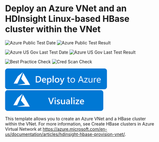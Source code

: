 # Deploy an Azure VNet and an HDInsight Linux-based HBase cluster within the VNet

![Azure Public Test Date](https://azurequickstartsservice.blob.core.windows.net/badges/101-hdinsight-hbase-linux-vnet/PublicLastTestDate.svg)
![Azure Public Test Result](https://azurequickstartsservice.blob.core.windows.net/badges/101-hdinsight-hbase-linux-vnet/PublicDeployment.svg)

![Azure US Gov Last Test Date](https://azurequickstartsservice.blob.core.windows.net/badges/101-hdinsight-hbase-linux-vnet/FairfaxLastTestDate.svg)
![Azure US Gov Last Test Result](https://azurequickstartsservice.blob.core.windows.net/badges/101-hdinsight-hbase-linux-vnet/FairfaxDeployment.svg)

![Best Practice Check](https://azurequickstartsservice.blob.core.windows.net/badges/101-hdinsight-hbase-linux-vnet/BestPracticeResult.svg)
![Cred Scan Check](https://azurequickstartsservice.blob.core.windows.net/badges/101-hdinsight-hbase-linux-vnet/CredScanResult.svg)

[![Deploy To Azure](https://raw.githubusercontent.com/Azure/azure-quickstart-templates/master/1-CONTRIBUTION-GUIDE/images/deploytoazure.svg?sanitize=true)]("https://portal.azure.com/#create/Microsoft.Template/uri/https%3A%2F%2Fraw.githubusercontent.com%2FAzure%2Fazure-quickstart-templates%2Fmaster%2F101-hdinsight-hbase-linux-vnet%2Fazuredeploy.json")  [![Visualize](https://raw.githubusercontent.com/Azure/azure-quickstart-templates/master/1-CONTRIBUTION-GUIDE/images/visualizebutton.svg?sanitize=true)]("http://armviz.io/#/?load=https%3A%2F%2Fraw.githubusercontent.com%2FAzure%2Fazure-quickstart-templates%2Fmaster%2F101-hdinsight-hbase-linux-vnet%2Fazuredeploy.json")
    


    


This template allows you to create an Azure VNet and a HBase cluster within the VNet. For more information, see Create HBase clusters in Azure Virtual Network at https://azure.microsoft.com/en-us/documentation/articles/hdinsight-hbase-provision-vnet/.

